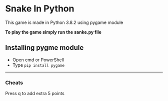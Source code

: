# Snake In Python

This game is made in Python 3.8.2 using pygame module

**To play the game simply run the sanke.py file**

## Installing pygme module

- Open cmd or PowerShell
- Type ```pip install pygame```

---

### Cheats

Press q to add extra 5 points